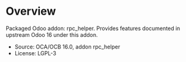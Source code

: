 # Overview

Packaged Odoo addon: rpc_helper. Provides features documented in upstream Odoo 16 under this addon.

- Source: OCA/OCB 16.0, addon rpc_helper
- License: LGPL-3
